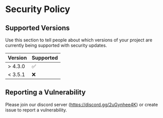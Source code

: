 # Security Policy

## Supported Versions

Use this section to tell people about which versions of your project are
currently being supported with security updates.

| Version | Supported          |
| ------- | ------------------ |
| > 4.3.0 | :white_check_mark: |
| < 3.5.1 | :x:                |

## Reporting a Vulnerability

Please join our discord server (https://discord.gg/2uGynhee4K) or create issue to report a vulnerability.
